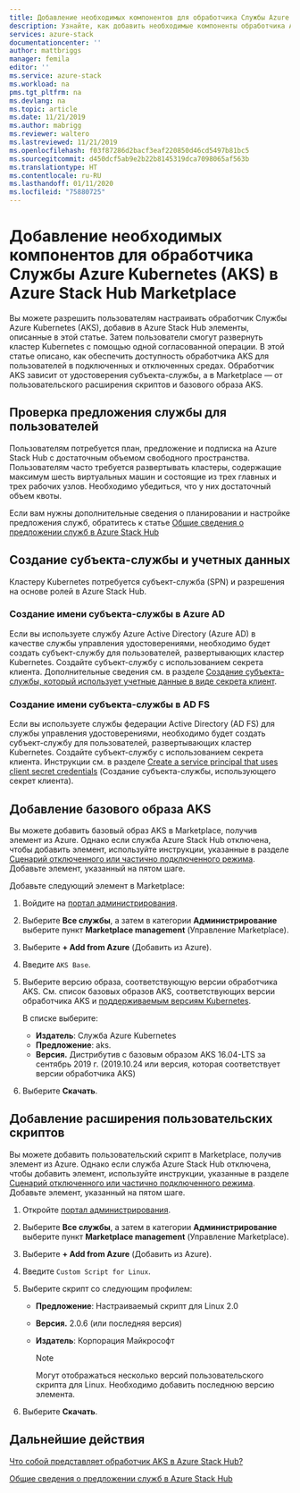 ```yaml
---
title: Добавление необходимых компонентов для обработчика Службы Azure Kubernetes (AKS) в Azure Stack Hub Marketplace | Документация Майкрософт
description: Узнайте, как добавить необходимые компоненты обработчика AKS в Azure Stack Hub Marketplace.
services: azure-stack
documentationcenter: ''
author: mattbriggs
manager: femila
editor: ''
ms.service: azure-stack
ms.workload: na
pms.tgt_pltfrm: na
ms.devlang: na
ms.topic: article
ms.date: 11/21/2019
ms.author: mabrigg
ms.reviewer: waltero
ms.lastreviewed: 11/21/2019
ms.openlocfilehash: f03f87286d2bacf3eaf220850d46cd5497b81bc5
ms.sourcegitcommit: d450dcf5ab9e2b22b8145319dca7098065af563b
ms.translationtype: HT
ms.contentlocale: ru-RU
ms.lasthandoff: 01/11/2020
ms.locfileid: "75880725"
---
```

# <a name="add-the-azure-kubernetes-services-aks-engine-prerequisites-to-the-azure-stack-hub-marketplace"></a>Добавление необходимых компонентов для обработчика Службы Azure Kubernetes (AKS) в Azure Stack Hub Marketplace

Вы можете разрешить пользователям настраивать обработчик Службы Azure Kubernetes (AKS), добавив в Azure Stack Hub элементы, описанные в этой статье. Затем пользователи смогут развернуть кластер Kubernetes с помощью одной согласованной операции. В этой статье описано, как обеспечить доступность обработчика AKS для пользователей в подключенных и отключенных средах. Обработчик AKS зависит от удостоверения субъекта-службы, а в Marketplace — от пользовательского расширения скриптов и базового образа AKS.

## <a name="check-your-users-service-offering"></a>Проверка предложения службы для пользователей

Пользователям потребуется план, предложение и подписка на Azure Stack Hub с достаточным объемом свободного пространства. Пользователям часто требуется развертывать кластеры, содержащие максимум шесть виртуальных машин и состоящие из трех главных и трех рабочих узлов. Необходимо убедиться, что у них достаточный объем квоты.

Если вам нужны дополнительные сведения о планировании и настройке предложения служб, обратитесь к статье [Общие сведения о предложении служб в Azure Stack Hub](service-plan-offer-subscription-overview.md)

## <a name="create-a-service-principal-and-credentials"></a>Создание субъекта-службы и учетных данных

Кластеру Kubernetes потребуется субъект-служба (SPN) и разрешения на основе ролей в Azure Stack Hub.

### <a name="create-an-spn-in-azure-ad"></a>Создание имени субъекта-службы в Azure AD

Если вы используете службу Azure Active Directory (Azure AD) в качестве службы управления удостоверениями, необходимо будет создать субъект-службу для пользователей, развертывающих кластер Kubernetes. Создайте субъект-службу с использованием секрета клиента. Дополнительные сведения см. в разделе [Создание субъекта-службы, который использует учетные данные в виде секрета клиент](azure-stack-create-service-principals.md#create-a-service-principal-that-uses-a-client-secret-credential).

### <a name="create-an-spn-in-ad-fs"></a>Создание имени субъекта-службы в AD FS

Если вы используете службы федерации Active Directory (AD FS) для службы управления удостоверениями, необходимо будет создать субъект-службу для пользователей, развертывающих кластер Kubernetes. Создайте субъект-службу с использованием секрета клиента. Инструкции см. в разделе [Create a service principal that uses client secret credentials](azure-stack-create-service-principals.md#create-a-service-principal-that-uses-client-secret-credentials) (Создание субъекта-службы, использующего секрет клиента).

## <a name="add-the-aks-base-image"></a>Добавление базового образа AKS

Вы можете добавить базовый образ AKS в Marketplace, получив элемент из Azure. Однако если служба Azure Stack Hub отключена, чтобы добавить элемент, используйте инструкции, указанные в разделе [Сценарий отключенного или частично подключенного режима](https://docs.microsoft.com/azure-stack/operator/azure-stack-download-azure-marketplace-item?view=azs-1908#disconnected-or-a-partially-connected-scenario). Добавьте элемент, указанный на пятом шаге.

Добавьте следующий элемент в Marketplace:

1. Войдите на [портал администрирования](https://adminportal.local.azurestack.external).

1. Выберите **Все службы**, а затем в категории **Администрирование** выберите пункт **Marketplace management** (Управление Marketplace).

1. Выберите **+ Add from Azure** (Добавить из Azure).

1. Введите `AKS Base`.

1. Выберите версию образа, соответствующую версии обработчика AKS. См. список базовых образов AKS, соответствующих версии обработчика AKS и [поддерживаемым версиям Kubernetes](https://github.com/Azure/aks-engine/blob/master/docs/topics/azure-stack.md#supported-kubernetes-versions). 

    В списке выберите:
    - **Издатель**: Служба Azure Kubernetes
    - **Предложение**: aks.
    - **Версия.** Дистрибутив с базовым образом AKS 16.04-LTS за сентябрь 2019 г. (2019.10.24 или версия, которая соответствует версии обработчика AKS)

1. Выберите **Скачать**.

## <a name="add-a-custom-script-extension"></a>Добавление расширения пользовательских скриптов

Вы можете добавить пользовательский скрипт в Marketplace, получив элемент из Azure. Однако если служба Azure Stack Hub отключена, чтобы добавить элемент, используйте инструкции, указанные в разделе [Сценарий отключенного или частично подключенного режима](https://docs.microsoft.com/azure-stack/operator/azure-stack-download-azure-marketplace-item?view=azs-1908#disconnected-or-a-partially-connected-scenario).  Добавьте элемент, указанный на пятом шаге.

1. Откройте [портал администрирования](https://adminportal.local.azurestack.external).

1. Выберите **Все службы**, а затем в категории **Администрирование** выберите пункт **Marketplace management** (Управление Marketplace).

1. Выберите **+ Add from Azure** (Добавить из Azure).

1. Введите `Custom Script for Linux`.

1. Выберите скрипт со следующим профилем:
   - **Предложение**: Настраиваемый скрипт для Linux 2.0
   - **Версия.** 2.0.6 (или последняя версия)
   - **Издатель**: Корпорация Майкрософт

     > [!Note]  
     > Могут отображаться несколько версий пользовательского скрипта для Linux. Необходимо добавить последнюю версию элемента.

1. Выберите **Скачать**.

## <a name="next-steps"></a>Дальнейшие действия

[Что собой представляет обработчик AKS в Azure Stack Hub?](../user/azure-stack-kubernetes-aks-engine-overview.md)

[Общие сведения о предложении служб в Azure Stack Hub](service-plan-offer-subscription-overview.md)
